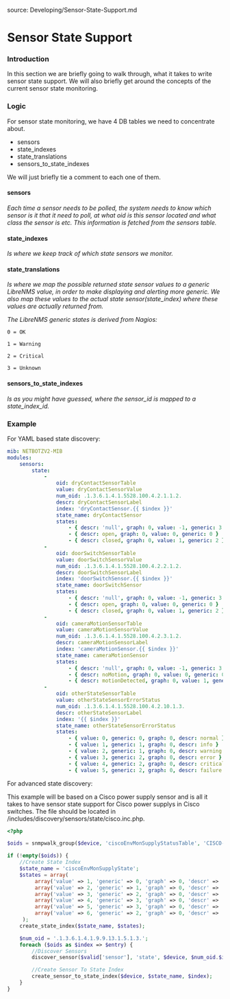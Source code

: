 source: Developing/Sensor-State-Support.md
# Sensor State Support

### Introduction

In this section we are briefly going to walk through, what it takes to write sensor state support.
We will also briefly get around the concepts of the current sensor state monitoring.

### Logic

For sensor state monitoring, we have 4 DB tables we need to concentrate about.
- sensors
- state_indexes
- state_translations
- sensors_to_state_indexes

We will just briefly tie a comment to each one of them.

#### sensors

*Each time a sensor needs to be polled, the system needs to know which sensor is it that it need to poll, at what oid is this sensor located and what class the sensor is etc.
This information is fetched from the sensors table.*

#### state_indexes

*Is where we keep track of which state sensors we monitor.*

#### state_translations

*Is where we map the possible returned state sensor values to a generic LibreNMS value, in order to make displaying and alerting more generic.
We also map these values to the actual state sensor(state_index) where these values are actually returned from.*


*The LibreNMS generic states is derived from Nagios:*

```
0 = OK

1 = Warning

2 = Critical

3 = Unknown
```

#### sensors_to_state_indexes

*Is as you might have guessed, where the sensor_id is mapped to a state_index_id.*

### Example

For YAML based state discovery:

```yaml
mib: NETBOTZV2-MIB
modules:
    sensors:
        state:
            -
                oid: dryContactSensorTable
                value: dryContactSensorValue
                num_oid: .1.3.6.1.4.1.5528.100.4.2.1.1.2.
                descr: dryContactSensorLabel
                index: 'dryContactSensor.{{ $index }}'
                state_name: dryContactSensor
                states:
                    - { descr: 'null', graph: 0, value: -1, generic: 3 }
                    - { descr: open, graph: 0, value: 0, generic: 0 }
                    - { descr: closed, graph: 0, value: 1, generic: 2 }
            -
                oid: doorSwitchSensorTable
                value: doorSwitchSensorValue
                num_oid: .1.3.6.1.4.1.5528.100.4.2.2.1.2.
                descr: doorSwitchSensorLabel
                index: 'doorSwitchSensor.{{ $index }}'
                state_name: doorSwitchSensor
                states:
                    - { descr: 'null', graph: 0, value: -1, generic: 3 }
                    - { descr: open, graph: 0, value: 0, generic: 0 }
                    - { descr: closed, graph: 0, value: 1, generic: 2 }
            -
                oid: cameraMotionSensorTable
                value: cameraMotionSensorValue
                num_oid: .1.3.6.1.4.1.5528.100.4.2.3.1.2.
                descr: cameraMotionSensorLabel
                index: 'cameraMotionSensor.{{ $index }}'
                state_name: cameraMotionSensor
                states:
                    - { descr: 'null', graph: 0, value: -1, generic: 3 }
                    - { descr: noMotion, graph: 0, value: 0, generic: 0 }
                    - { descr: motionDetected, graph: 0, value: 1, generic: 2 }
            -
                oid: otherStateSensorTable
                value: otherStateSensorErrorStatus
                num_oid: .1.3.6.1.4.1.5528.100.4.2.10.1.3.
                descr: otherStateSensorLabel
                index: '{{ $index }}'
                state_name: otherStateSensorErrorStatus
                states:
                    - { value: 0, generic: 0, graph: 0, descr: normal }
                    - { value: 1, generic: 1, graph: 0, descr: info }
                    - { value: 2, generic: 1, graph: 0, descr: warning }
                    - { value: 3, generic: 2, graph: 0, descr: error }
                    - { value: 4, generic: 2, graph: 0, descr: critical }
                    - { value: 5, generic: 2, graph: 0, descr: failure }

```

For advanced state discovery:

This example will be based on a Cisco power supply sensor and is all it takes to have sensor state support for Cisco power supplys in Cisco switches.
The file should be located in /includes/discovery/sensors/state/cisco.inc.php.

```php
<?php

$oids = snmpwalk_group($device, 'ciscoEnvMonSupplyStatusTable', 'CISCO-ENVMON-MIB');

if (!empty($oids)) {
    //Create State Index
    $state_name = 'ciscoEnvMonSupplyState';
    $states = array(
         array('value' => 1, 'generic' => 0, 'graph' => 0, 'descr' => 'normal'),
         array('value' => 2, 'generic' => 1, 'graph' => 0, 'descr' => 'warning'),
         array('value' => 3, 'generic' => 2, 'graph' => 0, 'descr' => 'critical'),
         array('value' => 4, 'generic' => 3, 'graph' => 0, 'descr' => 'shutdown'),
         array('value' => 5, 'generic' => 3, 'graph' => 0, 'descr' => 'notPresent'),
         array('value' => 6, 'generic' => 2, 'graph' => 0, 'descr' => 'notFunctioning'),
     );
    create_state_index($state_name, $states);

    $num_oid = '.1.3.6.1.4.1.9.9.13.1.5.1.3.';
    foreach ($oids as $index => $entry) {
        //Discover Sensors
        discover_sensor($valid['sensor'], 'state', $device, $num_oid.$index, $index, $state_name, $entry['ciscoEnvMonSupplyStatusDescr'], '1', '1', null, null, null, null, $entry['ciscoEnvMonSupplyState'], 'snmp', $index);

        //Create Sensor To State Index
        create_sensor_to_state_index($device, $state_name, $index);
    }
}
```
